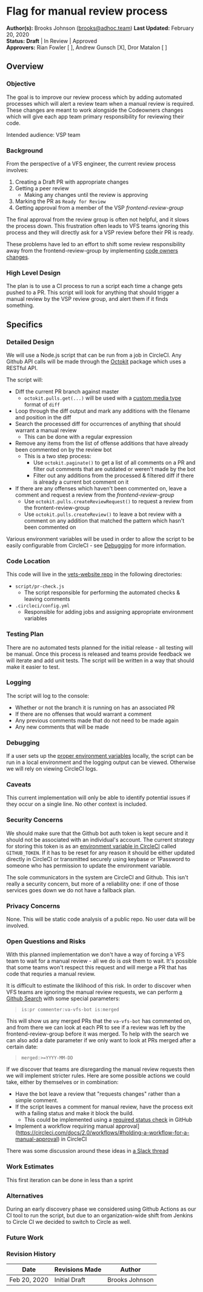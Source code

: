 # Flag for manual review process

**Author(s):** Brooks Johnson (brooks@adhoc.team)
**Last Updated:** February 20, 2020  
**Status:** **Draft** | In Review | Approved  
**Approvers:** Rian Fowler \[ \], Andrew Gunsch \[X\], Dror Matalon \[ \]



## Overview

### Objective

The goal is to improve our review process which by adding automated processes which will alert a review team when a manual review is required.
These changes are meant to work alongside the Codeowners changes which will give each app team primary responsibility for reviewing their code.


Intended audience: VSP team

### Background

From the perspective of a VFS engineer, the current review process involves:

1. Creating a Draft PR with appropriate changes
1. Getting a peer review
    - Making any changes until the review is approving
1. Marking the PR as `Ready for Review`
1. Getting approval from a member of the VSP *frontend-review-group*

The final approval from the review group is often not helpful, and it slows the process down.
This frustration often leads to VFS teams ignoring this process and they will directly ask for a VSP review before their PR is ready.

These problems have led to an effort to shift some review responsibility away from the frontend-review-group by implementing [code owners changes](./codeowners.md).

### High Level Design

The plan is to use a CI process to run a script each time a change gets pushed to a PR.
This script will look for anything that should trigger a manual review by the VSP review group, and alert them if it finds something.

## Specifics

### Detailed Design

We will use a Node.js script that can be run from a job in CircleCI.
Any Github API calls will be made through the [Octokit](https://octokit.github.io/rest.js) package which uses a RESTful API.

The script will:

- Diff the current PR branch against master
  - `octokit.pulls.get(...)` will be used with a [custom media type](https://developer.github.com/v3/pulls/#custom-media-types) format of `diff`
- Loop through the diff output and mark any additions with the filename and position in the diff
- Search the processed diff for occurrences of anything that should warrant a manual review
  - This can be done with a regular expression
- Remove any items from the list of offense additions that have already been commented on by the review bot
  - This is a two step process:
    - Use `octokit.paginate()` to get a list of all comments on a PR and filter out comments that are outdated or weren't made by the bot
    - Filter out any additions from the processed & filtered diff if there is already a current bot comment on it
- If there are any offenses which haven't been commented on, leave a comment and request a review from the *frontend-review-group*
  - Use `octokit.pulls.createReviewRequest()` to request a review from the frontent-review-group
  - Use `octokit.pulls.createReview()` to leave a bot review with a comment on any addition that matched the pattern which hasn't been commented on

Various environment variables will be used in order to allow the script to be easily configurable from CircleCI - see [Debugging](#debugging) for more information.

### Code Location

This code will live in the [vets-website repo](https://github.com/department-of-veterans-affairs/vets-website) in the following directories:

- `script/pr-check.js`
  - The script responsible for performing the automated checks & leaving comments
- `.circleci/config.yml`
  - Responsible for adding jobs and assigning appropriate environment variables

### Testing Plan

There are no automated tests planned for the initial release - all testing will be manual.
Once this process is released and teams provide feedback we will iterate and add unit tests.
The script will be written in a way that should make it easier to test.

### Logging
The script will log to the console:
- Whether or not the branch it is running on has an associated PR
- If there are no offenses that would warrant a comment
- Any previous comments made that do not need to be made again
- Any new comments that will be made

### Debugging

If a user sets up the [proper environment variables](./manual-review-triggers.md#required-environment-variables) locally, the script can be run in a local environment and the logging output can be viewed.  Otherwise we will rely on viewing CircleCI logs.

### Caveats

This current implementation will only be able to identify potential issues if they occur on a single line.
No other context is included.

### Security Concerns

We should make sure that the Github bot auth token is kept secure and it should not be associated with an individual's account.
The current strategy for storing this token is as an [environment variable in CircleCI](https://ui.circleci.com/settings/project/github/department-of-veterans-affairs/vets-website/environment-variables) called `GITHUB_TOKEN`.
If it has to be reset for any reason it should be either updated directly in CircleCI or transmitted securely using keybase or 1Password to someone who has permission to update the environment variable.

The sole communicators in the system are CircleCI and Github.  This isn't really a security concern, but more of a reliability one: if one of those services goes down we do not have a fallback plan.

### Privacy Concerns

None.  This will be static code analysis of a public repo.  No user data will be involved.

### Open Questions and Risks

With this planned implementation we don't have a way of forcing a VFS team to wait for a manual review - all we do is _ask_ them to wait.  It's possible that some teams won't respect this request and will merge a PR that has code that requries a manual review.

It is difficult to estimate the liklihood of this risk.  In order to discover when VFS teams are ignoring the manual review requests, we can perform [a Github Search](https://github.com/department-of-veterans-affairs/vets-website/pulls?q=is%3Apr+commenter%3Ava-vfs-bot+is%3Amerged+) with some special parameters:

> `is:pr commenter:va-vfs-bot is:merged`

This will show us any merged PRs that the `va-vfs-bot` has commented on, and from there we can look at each PR to see if a review was left by the frontend-review-group before it was merged.
To help with the search we can also add a date parameter if we only want to look at PRs merged after a certain date:

> `merged:>=YYYY-MM-DD`

If we discover that teams are disregarding the manual review requests then we will implement stricter rules.
Here are some possible actions we could take, either by themselves or in combination:

- Have the bot leave a review that "requests changes" rather than a simple comment.
- If the script leaves a comment for manual review, have the process exit with a failing status and make it block the build.
    - This could be implemented using a [required status check](https://help.github.com/en/github/administering-a-repository/about-required-status-checks) in GitHub
- Implement a workflow requiring manual approval](https://circleci.com/docs/2.0/workflows/#holding-a-workflow-for-a-manual-approval) in CircleCI

There was some discussion around these ideas in [a Slack thread](https://dsva.slack.com/archives/CQH357ZTP/p1582144303027700)

### Work Estimates
This first iteration can be done in less than a sprint

### Alternatives

During an early discovery phase we considered using Github Actions as our CI tool to run the script, but due to an 
organization-wide shift from Jenkins to Circle CI we decided to switch to Circle as well.

### Future Work

### Revision History

Date | Revisions Made | Author
-----|----------------|--------
Feb 20, 2020 | Initial Draft | Brooks Johnson
